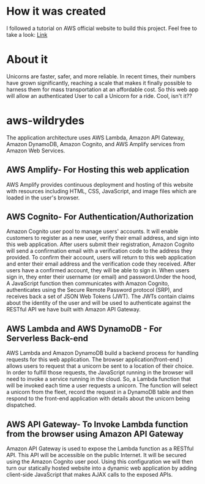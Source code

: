 # How it was created

I followed a tutorial on AWS official website to build this project. Feel free to take a look: <a href="https://aws.amazon.com/getting-started/hands-on/build-serverless-web-app-lambda-apigateway-s3-dynamodb-cognito/" target="_blank"  > Link </a>

# About it

Unicorns are faster, safer, and more reliable. In recent times, their numbers have grown significantly, reaching a scale that makes it finally possible to harness them for mass transportation at an affordable cost. So this web app will allow an authenticated User to call a Unicorn for a ride. Cool, isn't it??

# aws-wildrydes

The application architecture uses AWS Lambda, Amazon API Gateway, Amazon DynamoDB, Amazon Cognito, and AWS Amplify services from Amazon Web Services.

## AWS Amplify- For Hosting this web application

AWS Amplify provides continuous deployment and hosting of this website with resources including HTML, CSS, JavaScript, and image files which are loaded in the user's browser.

## AWS Cognito- For Authentication/Authorization

Amazon Cognito user pool to manage users' accounts. It will enable customers to register as a new user, verify their email address, and sign into this web application. After users submit their registration, Amazon Cognito will send a confirmation email with a verification code to the address they provided. To confirm their account, users will return to this web application and enter their email address and the verification code they received. After users have a confirmed account, they will be able to sign in. When users sign in, they enter their username (or email) and password.Under the hood, A JavaScript function then communicates with Amazon Cognito, authenticates using the Secure Remote Password protocol (SRP), and receives back a set of JSON Web Tokens (JWT). The JWTs contain claims about the identity of the user and will be used to authenticate against the RESTful API we have built with Amazon API Gateway.

## AWS Lambda and AWS DynamoDB - For Serverless Back-end

AWS Lambda and Amazon DynamoDB build a backend process for handling requests for this web application. The browser application(front-end ) allows users to request that a unicorn be sent to a location of their choice. In order to fulfill those requests, the JavaScript running in the browser will need to invoke a service running in the cloud. So, a Lambda function that will be invoked each time a user requests a unicorn. The function will select a unicorn from the fleet, record the request in a DynamoDB table and then respond to the front-end application with details about the unicorn being dispatched.

## AWS API Gateway- To Invoke Lambda function from the browser using Amazon API Gateway

Amazon API Gateway is used to expose the Lambda function as a RESTful API. This API will be accessible on the public Internet. It will be secured using the Amazon Cognito user pool. Using this configuration we will then turn our statically hosted website into a dynamic web application by adding client-side JavaScript that makes AJAX calls to the exposed APIs.
